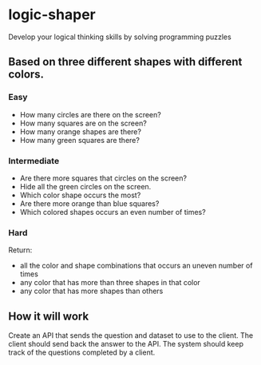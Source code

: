 # logic-shaper

Develop your logical thinking skills by solving programming puzzles

## Based on three different shapes with different colors. 

### Easy

* How many circles are there on the screen?
* How many squares are on the screen?
* How many orange shapes are there?
* How many green squares are there?

### Intermediate

* Are there more squares that circles on the screen?
* Hide all the green circles on the screen.
* Which color shape occurs the most?
* Are there more orange than blue squares?
* Which colored shapes occurs an even number of times?

### Hard

Return:

* all the color and shape combinations that occurs an uneven number of times
* any color that has more than three shapes in that color
* any color that has more shapes than others


## How it will work

Create an API that sends the question and dataset to use to the client.
The client should send back the answer to the API.
The system should keep track of the questions completed by a client.
